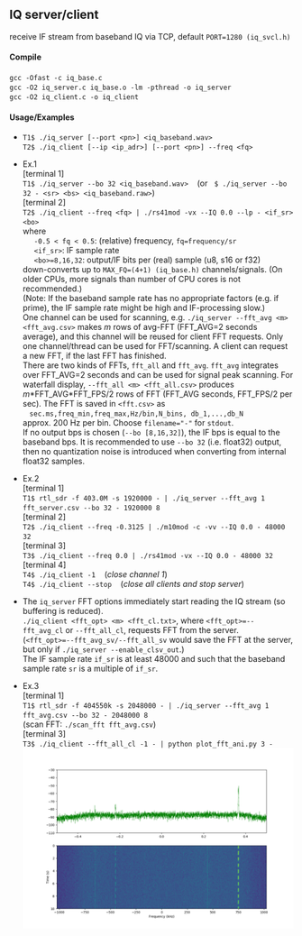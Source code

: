 
## IQ server/client

receive IF stream from baseband IQ via TCP, default `PORT=1280 (iq_svcl.h)`<br />


#### Compile
  `gcc -Ofast -c iq_base.c` <br />
  `gcc -O2 iq_server.c iq_base.o -lm -pthread -o iq_server`<br />
  `gcc -O2 iq_client.c -o iq_client` <br />

#### Usage/Examples
  - `T1$ ./iq_server [--port <pn>] <iq_baseband.wav>`<br />
  `T2$ ./iq_client [--ip <ip_adr>] [--port <pn>] --freq <fq>`

  - Ex.1<br />
  [terminal 1]<br />
  `T1$ ./iq_server --bo 32 <iq_baseband.wav>` &nbsp;&nbsp;
  (or &nbsp; `$ ./iq_server --bo 32 - <sr> <bs> <iq_baseband.raw>`)<br />
  [terminal 2]<br />
  `T2$ ./iq_client --freq <fq> | ./rs41mod -vx --IQ 0.0 --lp - <if_sr> <bo>` <br />
  where <br />
  &nbsp;&nbsp;&nbsp;&nbsp; `-0.5 < fq < 0.5`: (relative) frequency, `fq=frequency/sr` <br />
  &nbsp;&nbsp;&nbsp;&nbsp; `<if_sr>`: IF sample rate <br />
  &nbsp;&nbsp;&nbsp;&nbsp; `<bo>=8,16,32`: output/IF bits per (real) sample (u8, s16 or f32) <br />
  down-converts up to `MAX_FQ=(4+1) (iq_base.h)` channels/signals. (On older CPUs, more signals than number of CPU cores is not recommended.)<br />
  (Note: If the baseband sample rate has no appropriate factors (e.g. if prime), the IF sample rate might be high and IF-processing slow.)<br />
  One channel can be used for scanning, e.g. `./iq_server --fft_avg <m> <fft_avg.csv>` makes *m* rows of avg-FFT (FFT_AVG=2 seconds average), and
  this channel will be reused for client FFT requests. Only one channel/thread can be used for FFT/scanning. A client can request a new FFT,
  if the last FFT has finished.<br />
  There are two kinds of FFTs, `fft_all` and `fft_avg`. `fft_avg` integrates over FFT_AVG=2 seconds and can be used for signal peak scanning.
  For waterfall display, `--fft_all <m> <fft_all.csv>` produces *m*\*FFT_AVG\*FFT_FPS/2 rows of FFT (FFT_AVG seconds, FFT_FPS/2 per sec).
  The FFT is saved in `<fft.csv>` as<br />
  &nbsp;&nbsp; `sec.ms,freq_min,freq_max,Hz/bin,N_bins, db_1,...,db_N`<br />
  approx. 200 Hz per bin.
  Choose `filename="-"` for `stdout`.<br />
  If no output bps is chosen (`--bo [8,16,32]`), the IF bps is equal to the baseband bps. It is recommended to use
  `--bo 32` (i.e. float32) output, then no quantization noise is introduced when converting from internal float32 samples.<br />

  - Ex.2<br />
  [terminal 1]<br />
  `T1$ rtl_sdr -f 403.0M -s 1920000 - | ./iq_server --fft_avg 1 fft_server.csv --bo 32 - 1920000 8`<br />
  [terminal 2]<br />
  `T2$ ./iq_client --freq -0.3125 | ./m10mod -c -vv --IQ 0.0 - 48000 32`<br />
  [terminal 3]<br />
  `T3$ ./iq_client --freq 0.0 | ./rs41mod -vx --IQ 0.0 - 48000 32`<br />
  [terminal 4]<br />
  `T4$ ./iq_client -1` &nbsp;&nbsp; (*close channel 1*)<br />
  `T4$ ./iq_client --stop` &nbsp;&nbsp; (*close all clients and stop server*)<br />

  - The `iq_server` FFT options immediately start reading the IQ stream (so buffering is reduced).<br />
  `./iq_client <fft_opt> <m> <fft_cl.txt>`, where `<fft_opt>=--fft_avg_cl` or `--fft_all_cl`, requests FFT from the server.<br />
  (`<fft_opt>=--fft_avg_sv/--fft_all_sv` would save the FFT at the server, but only if `./iq_server --enable_clsv_out`.)<br />
  The IF sample rate `if_sr` is at least 48000 and such that the baseband sample rate `sr` is a multiple of `if_sr`.

  - Ex.3<br />
  [terminal 1]<br />
  `T1$ rtl_sdr -f 404550k -s 2048000 - | ./iq_server --fft_avg 1 fft_avg.csv --bo 32 - 2048000 8`<br />
  (scan FFT: `./scan_fft fft_avg.csv`)<br />
  [terminal 3]<br />
  `T3$ ./iq_client --fft_all_cl -1 - | python plot_fft_ani.py 3 -`<br />
  ![FFT image](fft3-1.png "FFT")


